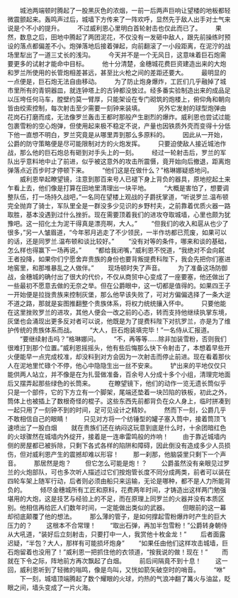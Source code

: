 　　城池两端顿时腾起了一股黑灰色的浓烟，一前一后两声巨响让望楼的地板都轻微震颤起来。轰鸣声过后，城墙下方传来了一阵欢呼，显然先于敌人出手对士气来说是个不小的提升。
　　不过威利恩心里明白首轮射击也仅此而已了。
　　果然，数息之后，田地中腾起了两团泥花，不仅没有一发砸中敌人，跟先前操练时预设的落点都偏差不小。炮弹落地后接着弹起，向前翻滚了一小段距离，在泥泞的战场里犁出了一道三丈长的浅沟。
　　今天并不是一个无风日，这意味着巨石炮需要更多的试射才能命中目标。
　　他十分清楚，金穗城花费巨资建造出来的大炮和罗兰所使用的长管炮相差甚远，甚至比火枪之间的差距还要大。
　　最明显的一点便是，巨石炮无法自由移动。
　　为了防止炮身爆炸，工匠们几乎融掉了城市里所有的青铜器皿，就连钟塔上的古钟都没放过。经多番实验制造出来的成品足以压垮任何马车，膛壁约莫一臂厚，只能架设在专门砌筑的炮楼上，俯仰角和朝向皆由绞索控制，每次射击至少需要一刻钟来装填。
　　另外它发射的球型炮弹由花岗石打磨而成，无法像罗兰轰击王都时那般产生剧烈的爆炸。威利恩也尝试过能包裹雪粉的空心炮弹，但使用起来极不稳定不说，产量也因铁质外壳而变得十分低下他一直想不明白，罗兰究竟是从哪里弄到那么多原料的。
　　因此从一开始，公爵的防守策略便是尽可能限制对方的火炮发挥。
　　只要迫使敌人接近城池作战，那么他的巨石炮总有砸到对手头上的一刻。
　　经过一轮射击后，罗兰的军队出乎意料地中止了前进，似乎被这意外的攻击所震慑，竟开始向后撤退，距离炮弹落点近百步时才停顿下来。
　　“他们这是在做什么？”格琳娜疑惑地问。
　　威利恩举起瞭望镜，注意到那百来号人已褪下身上背负的器具，原地挖起土来乍看上去，他们像是打算在田地里清理出一块平地。
　　“大概是害怕了，想要调整队伍，打一场持久战吧，”一名同在望楼上观战的子爵抚掌道，“听说罗兰.温布顿完全抛弃了骑士，军队里全是一群没多少见识的乡野村夫，之前靠着优质火器一路取胜，基本没遇到过什么挫折。现在需要顶着我们的进攻夺取城墙，心里也颇为犹豫吧。这一招化土为泥干得真是漂亮啊，大人。”
　　“但我们的收入和扈从也少了很多，”另一人皱眉道，“今年邪月逃走了不少领民，一半作坊都已荒废，如果可以的话，还是同罗兰.温布顿和谈比较好。”
　　“没有对等的条件，哪来和谈的基础，怎么样也得赢下一场再说。”
　　“都给我闭嘴，”威利恩不悦道，“我绝对不会向弑王者投降，如果你们宁愿舍弃贵族的身份也要背叛提费科陛下，我会先把你们塞进地窖里，和那堆暴乱之人做伴。”
　　现场顿时失了声音。
　　为了准备这场防御战，金穗城的确付出了很大的代价，不仅从商贸中心变成了一座要塞，他还做出了一些最初不愿意去做的无奈之举。但在公爵眼中，这一切都是值得的。如果四王子一开始便是拉拢贵族来控制灰堡，那么他早该失败了，可对方偏偏选择了一条大逆不道之路，那就是妄图推翻整个贵族体系，将权力统统攘入怀中。
　　只要他能在这里挫败罗兰的进攻，其他人便会一改之前的心态，转而支持他继续执掌东境，灰堡也会涌现出更多反对者可以说，他既是为了提费科陛下对抗罗兰，亦是为了维护传统的贵族体系而战。
　　“大人，巨石炮装填完毕！”一名侍从汇报道。
　　“要继续射击吗？”格琳娜问。
　　“不，再等等……除非加装雪粉，否则我们很难打到那个位置。”威利恩摇摇头，他有些后悔那么快下令射击了，本想着早些开火便能早一点完成校准，却没料到对方会因为一次射击而停止前进。现在看着那伙人在泥地里忙碌个不停，他心中隐隐生出一丝不安来。
　　铲出来的平地仅仅只能供两人站立，并不像是在为扎营做准备，百余号人分成十多个小组，清理完地面后又摆弄起那些绿色的长筒来。
　　在瞭望镜下，他们的动作一览无遗长筒似乎只是一个部件，它的下方立有一个脚架，尾端还垫着一块凹陷的铁板，初此之外，筒体上也被插上了数根奇怪的棍子。这些东西先前都背负在众人身上，临时拼凑到一起只用了一刻钟不到的时间，足可见设计之精妙。
　　然而下一刻，公爵几乎不敢相信自己的眼睛！
　　只见对方将一个纺锤型的罐子塞入筒中，接着筒顶飞速喷出了一股白烟
　　就在贵族们还在纳闷这玩意到底是什么时，十余团暗红色的火球骤然在城墙内外绽开，接着是一连串雷鸣般的炸响！
　　由于靠近城墙内侧的房屋都已被拆除，只剩下各式各样的陷阱和障碍，因此倒没有造成多少人员损伤，但对威利恩产生的震撼却难以形容！
　　那一刹那，他脑袋里只剩下一个声音。
　　那居然是炮？
　　但它怎么可能是炮！？
　　公爵虽然没有亲眼见过罗兰的火炮部队，可也多次听人描述过它们按炮管长度不同分成两类，前者可以装在四轮车架上随军行动，后者则必须由船只来运输，无论是哪种，都不是人力所能背负的。
　　倾尽金穗城所有工匠和原料，花费两年时间，才铸造出这样两门勉强堪用的大炮，这是技艺与经验上的不足，而在原理上同罗兰的火器并没有本质区别。他相信再给匠人们数年时间，一定能做出类似的武器。
　　但眼前的这一幕却彻底颠覆了他的想法。
　　那么薄的管子，是如何撑起雪粉爆炸时产生的巨大压力的？
　　这根本不合常理！
　　“取出石弹，再加半包雪粉！”公爵转身朝侍从大吼道，“装好后立刻射击，只要打中一人，我赏他十枚金龙！”
　　后者面露迟疑，“半包？大人，那样有可能损坏炮身”
　　“如果任由他们这样攻击城墙，巨石炮留着也没用了！”威利恩一把抓住他的衣领道，“按我说的做！现在！”
　　而就在下令之际，阵地前方再次飘起了白烟。
　　前后间隔竟不到十息！
　　这一回，威利恩听到了轻微的嗡鸣，像是鸟叫，又恍如箭矢破空时的哨音。
　　“咻”
　　下一刻，城墙顶端腾起了数个耀眼的火球，灼热的气浪冲翻了篝火与油盆，眨眼之间，墙头变成了一片火海。